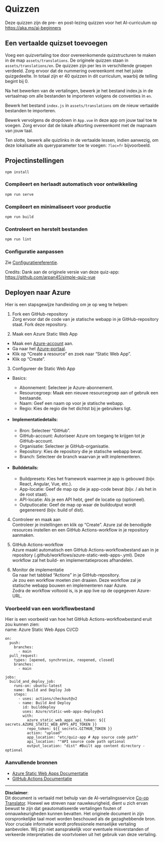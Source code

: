 <!--
CO_OP_TRANSLATOR_METADATA:
{
  "original_hash": "d699cf8509f74baa5b0b838de5cf0662",
  "translation_date": "2025-08-28T20:13:53+00:00",
  "source_file": "etc/quiz-app/README.md",
  "language_code": "nl"
}
-->
# Quizzen

Deze quizzen zijn de pre- en post-lezing quizzen voor het AI-curriculum op https://aka.ms/ai-beginners

## Een vertaalde quizset toevoegen

Voeg een quizvertaling toe door overeenkomende quizstructuren te maken in de map `assets/translations`. De originele quizzen staan in `assets/translations/en`. De quizzen zijn per les in verschillende groepen verdeeld. Zorg ervoor dat de nummering overeenkomt met het juiste quizgedeelte. In totaal zijn er 40 quizzen in dit curriculum, waarbij de telling begint bij 0.

Na het bewerken van de vertalingen, bewerk je het bestand index.js in de vertaalmap om alle bestanden te importeren volgens de conventies in `en`.

Bewerk het bestand `index.js` in `assets/translations` om de nieuw vertaalde bestanden te importeren.

Bewerk vervolgens de dropdown in `App.vue` in deze app om jouw taal toe te voegen. Zorg ervoor dat de lokale afkorting overeenkomt met de mapnaam van jouw taal.

Ten slotte, bewerk alle quizlinks in de vertaalde lessen, indien aanwezig, om deze lokalisatie als queryparameter toe te voegen: `?loc=fr` bijvoorbeeld.

## Projectinstellingen

```
npm install
```

### Compileert en herlaadt automatisch voor ontwikkeling

```
npm run serve
```

### Compileert en minimaliseert voor productie

```
npm run build
```

### Controleert en herstelt bestanden

```
npm run lint
```

### Configuratie aanpassen

Zie [Configuratiereferentie](https://cli.vuejs.org/config/).

Credits: Dank aan de originele versie van deze quiz-app: https://github.com/arpan45/simple-quiz-vue

## Deployen naar Azure

Hier is een stapsgewijze handleiding om je op weg te helpen:

1. Fork een GitHub-repository  
Zorg ervoor dat de code van je statische webapp in je GitHub-repository staat. Fork deze repository.

2. Maak een Azure Static Web App  
- Maak een [Azure-account](http://azure.microsoft.com) aan.  
- Ga naar het [Azure-portaal](https://portal.azure.com).  
- Klik op “Create a resource” en zoek naar “Static Web App”.  
- Klik op “Create”.  

3. Configureer de Static Web App  
- Basics:  
  - Abonnement: Selecteer je Azure-abonnement.  
  - Resourcegroep: Maak een nieuwe resourcegroep aan of gebruik een bestaande.  
  - Naam: Geef een naam op voor je statische webapp.  
  - Regio: Kies de regio die het dichtst bij je gebruikers ligt.  

- #### Implementatiedetails:  
  - Bron: Selecteer “GitHub”.  
  - GitHub-account: Autoriseer Azure om toegang te krijgen tot je GitHub-account.  
  - Organisatie: Selecteer je GitHub-organisatie.  
  - Repository: Kies de repository die je statische webapp bevat.  
  - Branch: Selecteer de branch waarvan je wilt implementeren.  

- #### Builddetails:  
  - Buildpresets: Kies het framework waarmee je app is gebouwd (bijv. React, Angular, Vue, etc.).  
  - App-locatie: Geef de map op die je app-code bevat (bijv. / als het in de root staat).  
  - API-locatie: Als je een API hebt, geef de locatie op (optioneel).  
  - Outputlocatie: Geef de map op waar de buildoutput wordt gegenereerd (bijv. build of dist).  

4. Controleer en maak aan  
Controleer je instellingen en klik op “Create”. Azure zal de benodigde resources instellen en een GitHub Actions-workflow in je repository aanmaken.

5. GitHub Actions-workflow  
Azure maakt automatisch een GitHub Actions-workflowbestand aan in je repository (.github/workflows/azure-static-web-apps-<naam>.yml). Deze workflow zal het build- en implementatieproces afhandelen.

6. Monitor de implementatie  
Ga naar het tabblad “Actions” in je GitHub-repository.  
Je zou een workflow moeten zien draaien. Deze workflow zal je statische webapp bouwen en implementeren naar Azure.  
Zodra de workflow voltooid is, is je app live op de opgegeven Azure-URL.

### Voorbeeld van een workflowbestand

Hier is een voorbeeld van hoe het GitHub Actions-workflowbestand eruit zou kunnen zien:  
name: Azure Static Web Apps CI/CD  
```
on:
  push:
    branches:
      - main
  pull_request:
    types: [opened, synchronize, reopened, closed]
    branches:
      - main

jobs:
  build_and_deploy_job:
    runs-on: ubuntu-latest
    name: Build and Deploy Job
    steps:
      - uses: actions/checkout@v2
      - name: Build And Deploy
        id: builddeploy
        uses: Azure/static-web-apps-deploy@v1
        with:
          azure_static_web_apps_api_token: ${{ secrets.AZURE_STATIC_WEB_APPS_API_TOKEN }}
          repo_token: ${{ secrets.GITHUB_TOKEN }}
          action: "upload"
          app_location: "etc/quiz-app # App source code path"
          api_location: ""API source code path optional
          output_location: "dist" #Built app content directory - optional
```

### Aanvullende bronnen  
- [Azure Static Web Apps Documentatie](https://learn.microsoft.com/azure/static-web-apps/getting-started)  
- [GitHub Actions Documentatie](https://docs.github.com/actions/use-cases-and-examples/deploying/deploying-to-azure-static-web-app)  

---

**Disclaimer**:  
Dit document is vertaald met behulp van de AI-vertalingsservice [Co-op Translator](https://github.com/Azure/co-op-translator). Hoewel we streven naar nauwkeurigheid, dient u zich ervan bewust te zijn dat geautomatiseerde vertalingen fouten of onnauwkeurigheden kunnen bevatten. Het originele document in zijn oorspronkelijke taal moet worden beschouwd als de gezaghebbende bron. Voor cruciale informatie wordt professionele menselijke vertaling aanbevolen. Wij zijn niet aansprakelijk voor eventuele misverstanden of verkeerde interpretaties die voortvloeien uit het gebruik van deze vertaling.